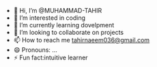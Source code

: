 - 👋 Hi, I’m @MUHAMMAD-TAHIR
- 👀 I’m interested in coding
- 🌱 I’m currently learning dovelpment
- 💞️ I’m looking to collaborate on projects
- 📫 How to reach me tahirnaeem036@gmail.com
- 😄 Pronouns: ...
- ⚡ Fun fact:intuitive learner
